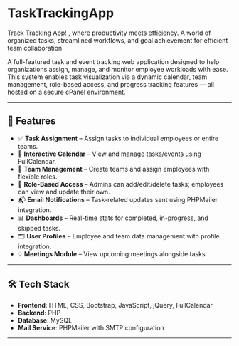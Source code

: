 # TaskTrackingApp
Track Tracking App! , where productivity meets efficiency. A world of organized tasks, streamlined workflows, and goal achievement for efficient team collaboration

A full-featured task and event tracking web application designed to help organizations assign, manage, and monitor employee workloads with ease. This system enables task visualization via a dynamic calendar, team management, role-based access, and progress tracking features — all hosted on a secure cPanel environment.

---

## 🚀 Features

- ✅ **Task Assignment** – Assign tasks to individual employees or entire teams.
- 📅 **Interactive Calendar** – View and manage tasks/events using FullCalendar.
- 👥 **Team Management** – Create teams and assign employees with flexible roles.
- 🔐 **Role-Based Access** – Admins can add/edit/delete tasks; employees can view and update their own.
- 📬 **Email Notifications** – Task-related updates sent using PHPMailer integration.
- 📊 **Dashboards** – Real-time stats for completed, in-progress, and skipped tasks.
- 🗂 **User Profiles** – Employee and team data management with profile integration.
- 💡 **Meetings Module** – View upcoming meetings alongside tasks.

---

## 🛠️ Tech Stack

- **Frontend**: HTML, CSS, Bootstrap, JavaScript, jQuery, FullCalendar
- **Backend**: PHP
- **Database**: MySQL
- **Mail Service**: PHPMailer with SMTP configuration

---

